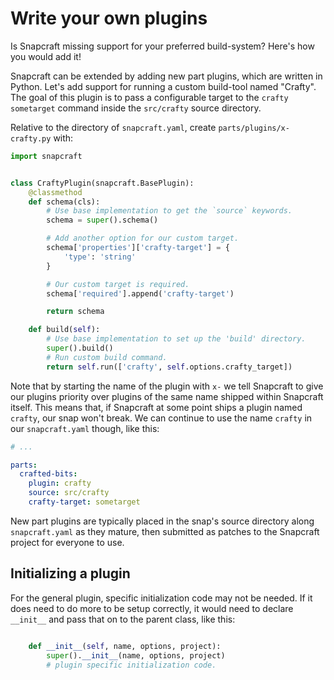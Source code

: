 # Write your own plugins

Is Snapcraft missing support for your preferred build-system? Here's how you
would add it!

Snapcraft can be extended by adding new part plugins, which are written in
Python. Let's add support for running a custom build-tool named "Crafty". The
goal of this plugin is to pass a configurable target to the `crafty sometarget`
command inside the `src/crafty` source directory.

Relative to the directory of `snapcraft.yaml`, create
`parts/plugins/x-crafty.py` with:

```python
import snapcraft


class CraftyPlugin(snapcraft.BasePlugin):
    @classmethod
    def schema(cls):
        # Use base implementation to get the `source` keywords.
        schema = super().schema()

        # Add another option for our custom target.
        schema['properties']['crafty-target'] = {
            'type': 'string'
        }

        # Our custom target is required.
        schema['required'].append('crafty-target')

        return schema

    def build(self):
        # Use base implementation to set up the 'build' directory.
        super().build()
        # Run custom build command.
        return self.run(['crafty', self.options.crafty_target])
```

Note that by starting the name of the plugin with `x-` we tell Snapcraft to
give our plugins priority over plugins of the same name shipped within Snapcraft
itself. This means that, if Snapcraft at some point ships a plugin named
`crafty`, our snap won't break. We can continue to use the name `crafty` in our
`snapcraft.yaml` though, like this:

```yaml
# ...

parts:
  crafted-bits:
    plugin: crafty
    source: src/crafty
    crafty-target: sometarget
```

New part plugins are typically placed in the snap's source directory along
`snapcraft.yaml` as they mature, then submitted as patches to the Snapcraft
project for everyone to use.

## Initializing a plugin

For the general plugin, specific initialization code may not be needed. If it
does need to do more to be setup correctly, it would need to declare
`__init__` and pass that on to the parent class, like this:

```python

    def __init__(self, name, options, project):
        super().__init__(name, options, project)
        # plugin specific initialization code.
```
